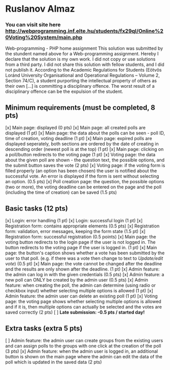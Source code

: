 # Ruslanov Almaz

### You can visit site here http://webprogramming.inf.elte.hu/students/fx29ql/Online%20Voting%20System/main.php
Web-programming - PHP home assignment
This solution was submitted by the stundent named above for a Web-programming assignment.
Hereby I declare that the solution is my own work. I did not copy or use solutions from a third party. I did not share this solution with fellow students, and I did not publish it. 
According to the Academic Regulations for Students (Eötvös Loránd University Organisational and Operational Regulations – Volume 2, Section 74/C), a student purporting the intellectual property of others as their own [...] is committing a disciplinary offence.
The worst result of a disciplinary offence can be the expulsion of the student.

## Minimum requirements (must be completed, 8 pts)

[x] Main page: displayed (0 pts)
[x] Main page: all created polls are displayed (1 pt)
[x] Main page: the data about the polls can be seen - poll ID, time of creation, voting deadline (1 pt)
[x] Main page: expired polls are displayed seperately, both sections are ordered by the date of creating in descending order (newest poll is at the top) (1 pt)
[x] Main page: clicking on a poll/button redirects to the voting page (1 pt)
[x] Voting page: the data about the given poll are shown - the question text, the possible options, and the submit button saves the vote (2 pts)
[x] Voting page: if the voting form is filled properly (an option has been chosen) the user is notified about the successful vote. An error is displayed if the form is sent without selecting an option. (0.5 pts)
[x] Poll creation page: the question, the possible options (two or more), the voting deadline can be entered on the page and the poll (including the time of creation) can be saved (1.5 pts)

## Basic tasks (12 pts)

[x] Login: error handling (1 pt)
[x] Login: successful login (1 pt)
[x] Registration form: contains appropriate elements (0.5 pts)
[x] Registration form: validation, error messages, keeping the form state (1.5 pt)
[x] Registration form: successful registration (0.5 points)
[x] Main page: the voting button redirects to the login page if the user is not logged in. The button redirects to the voting page if the user is logged in. (1 pt)
[x] Main page: the button's caption shows whether a vote has been submitted by the user to that poll. (e.g. if there was a vote then change to text to *Update/edit vote*) (0.5 pt)
[x] Main page: the vote cannot be changed after the deadline and the results are only shown after the deadline. (1 pt)
[x] Admin feature: the admin can log in with the given credentials (0.5 pts)
[x] Admin feature: a new poll can ONLY be created by the admin user (0.5 pts)
[x] Admin feature: when creating the poll, the admin can determine (using radio or checkbox input) whether selecting multiple options is allowed (1 pt)
[x] Admin feature: the admin user can delete an existing poll (1 pt)
[x] Voting page: the voting page shows whether selecting multiple options is allowed and if it is, then multiple options can actually be selected and the votes are saved correctly (2 pts)
[ ] **Late submission: -0.5 pts / started day!**

## Extra tasks (extra 5 pts)

[ ] Admin feature: the admin user can create groups from the existing users and can assign polls to the groups with one click at the creation of the poll (3 pts)
[x] Admin feature: when the admin user is logged in, an additional button is shown on the main page where the admin can edit the data of the poll which is updated in the saved data (2 pts)
